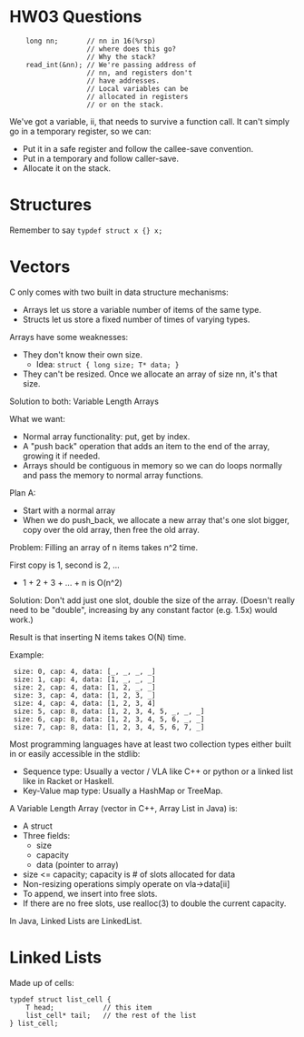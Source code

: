 
# HW03 Questions

```
    long nn;       // nn in 16(%rsp) 
                   // where does this go?
                   // Why the stack?
    read_int(&nn); // We're passing address of
                   // nn, and registers don't
                   // have addresses.
                   // Local variables can be
                   // allocated in registers
                   // or on the stack.
```

We've got a variable, ii, that needs to survive a
function call. It can't simply go in a temporary
register, so we can:

 - Put it in a safe register and follow the callee-save
   convention.
 - Put in a temporary and follow caller-save.
 - Allocate it on the stack.

# Structures

Remember to say ```typdef struct x {} x;```

# Vectors

C only comes with two built in data structure mechanisms:

 - Arrays let us store a variable number of items of the
   same type.
 - Structs let us store a fixed number of times of varying
   types.
  
Arrays have some weaknesses:

 - They don't know their own size.
   - Idea: ```struct { long size; T* data; }```
 - They can't be resized. Once we allocate an array
   of size nn, it's that size.

Solution to both: Variable Length Arrays

What we want:

 - Normal array functionality: put, get by index.
 - A "push back" operation that adds an item to the
   end of the array, growing it if needed.
 - Arrays should be contiguous in memory so we can
   do loops normally and pass the memory to normal
   array functions. 

Plan A:

 - Start with a normal array
 - When we do push_back, we allocate a new array 
   that's one slot bigger, copy over the old array,
   then free the old array.

Problem: Filling an array of n items takes n^2 time.

First copy is 1, second is 2, ...

 - 1 + 2 + 3 + ... + n  is O(n^2)

Solution: Don't add just one slot, double the size of 
the array. (Doesn't really need to be "double", 
increasing by any constant factor (e.g. 1.5x) would work.)

Result is that inserting N items takes O(N) time.

Example:

```
 size: 0, cap: 4, data: [_, _, _, _]
 size: 1, cap: 4, data: [1, _, _, _]
 size: 2, cap: 4, data: [1, 2, _, _]
 size: 3, cap: 4, data: [1, 2, 3, _]
 size: 4, cap: 4, data: [1, 2, 3, 4]
 size: 5, cap: 8, data: [1, 2, 3, 4, 5, _, _, _]
 size: 6, cap: 8, data: [1, 2, 3, 4, 5, 6, _, _]
 size: 7, cap: 8, data: [1, 2, 3, 4, 5, 6, 7, _]
```

Most programming languages have at least two collection
types either built in or easily accessible in the stdlib:

 - Sequence type: Usually a vector / VLA like C++ or python
   or a linked list like in Racket or Haskell.
 - Key-Value map type: Usually a HashMap or TreeMap.

A Variable Length Array (vector in C++, 
Array List in Java) is:

 - A struct
 - Three fields:
   - size
   - capacity
   - data (pointer to array)
 - size <= capacity; capacity is # of slots allocated
   for data
 - Non-resizing operations simply operate on 
   vla->data[ii]
 - To append, we insert into free slots.
 - If there are no free slots, use realloc(3) to double
   the current capacity.

In Java, Linked Lists are LinkedList.


# Linked Lists

Made up of cells:

```
typdef struct list_cell {
    T head;            // this item
    list_cell* tail;   // the rest of the list
} list_cell;
```









